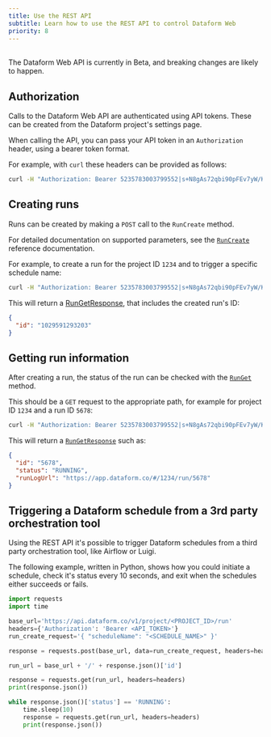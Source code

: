 ```yaml
---
title: Use the REST API
subtitle: Learn how to use the REST API to control Dataform Web
priority: 8
---
```


<br/>
<div class="bp3-callout bp3-icon-info-sign bp3-intent-warning">
  The Dataform Web API is currently in Beta, and breaking changes are likely to happen.
</div>

## Authorization

Calls to the Dataform Web API are authenticated using API tokens. These can be created from the Dataform project's settings page.

When calling the API, you can pass your API token in an `Authorization` header, using a bearer token format.

For example, with `curl` these headers can be provided as follows:

```bash
curl -H "Authorization: Bearer 5235783003799552|s+N8gAs72qbi90pFEv7yW/KBImTshRdBoVKjjFA7lD0=|1" https://api.dataform.co/v1/project/1234/run/5678
```

## Creating runs

Runs can be created by making a `POST` call to the `RunCreate` method.

For detailed documentation on supported parameters, see the [`RunCreate`](api/reference#RunCreate) reference documentation.

For example, to create a run for the project ID `1234` and to trigger a specific schedule name:

```bash
curl -H "Authorization: Bearer 5235783003799552|s+N8gAs72qbi90pFEv7yW/KBImTshRdBoVKjjFA7lD0=|1" -X POST -d '{ "scheduleName": "some_schedule" }' https://api.dataform.co/v1/project/1234/run
```

This will return a [RunGetResponse](api/reference#/definitions/v1RunCreateResponse), that includes the created run's ID:

```json
{
  "id": "1029591293203"
}
```

## Getting run information

After creating a run, the status of the run can be checked with the [`RunGet`](api/reference#RunGet) method.

This should be a `GET` request to the appropriate path, for example for project ID `1234` and a run ID `5678`:

```bash
curl -H "Authorization: Bearer 5235783003799552|s+N8gAs72qbi90pFEv7yW/KBImTshRdBoVKjjFA7lD0=|1" https://api.dataform.co/v1/project/1234/run/5678
```

This will return a [`RunGetResponse`](api/reference#/definitions/v1RunGetResponse) such as:

```json
{
  "id": "5678",
  "status": "RUNNING",
  "runLogUrl": "https://app.dataform.co/#/1234/run/5678"
}
```

## Triggering a Dataform schedule from a 3rd party orchestration tool

Using the REST API it's possible to trigger Dataform schedules from a third party orchestration tool, like Airflow or Luigi.

The following example, written in Python, shows how you could initiate a schedule, check it's status every 10 seconds, and exit when the schedules either succeeds or fails.

```python
import requests
import time

base_url='https://api.dataform.co/v1/project/<PROJECT_ID>/run'
headers={'Authorization': 'Bearer <API_TOKEN>'}
run_create_request='{ "scheduleName": "<SCHEDULE_NAME>" }'

response = requests.post(base_url, data=run_create_request, headers=headers)

run_url = base_url + '/' + response.json()['id']

response = requests.get(run_url, headers=headers)
print(response.json())

while response.json()['status'] == 'RUNNING':
    time.sleep(10)
    response = requests.get(run_url, headers=headers)
    print(response.json())
```
